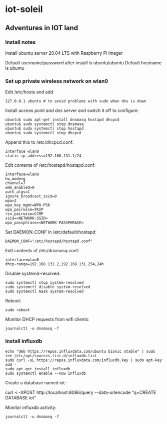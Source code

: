 # iot-soleil

## Adventures in IOT land

### Install notes

Install ubuntu server 20.04 LTS with Raspberry Pi Imager

Default username/password after install is ubuntu/ubuntu
Default hostname is ubuntu

### Set up private wireless network on wlan0

Edit /etc/hosts and add

`127.0.0.1 ubuntu # to avoid problems with sudo when dns is down`

Install access point and dns server and switch it off to configure:

```
ubuntu$ sudo apt-get install dnsmasq hostapd dhcpcd
ubuntu$ sudo systemctl stop dnsmasq
ubuntu$ sudo systemctl stop hostapd
ubuntu$ sudo systemctl stop dhcpcd
```

Append this to /etc/dhcpcd.conf:

```
interface wlan0
static ip_address=192.168.131.1/24
```

Edit contents of /etc/hostapd/hostapd.conf:

```
interface=wlan0
hw_mode=g
channel=7
wmm_enabled=0
auth_algs=1
ignore_broadcast_ssid=0
wpa=2
wpa_key_mgmt=WPA-PSK
wpa_pairwise=TKIP
rsn_pairwise=CCMP
ssid=<NETWORK-SSID>
wpa_passphrase=<NETWORK-PASSPHRASE>
```

Set DAEMON_CONF in /etc/default/hostapd:

`DAEMON_CONF="/etc/hostapd/hostapd.conf"`

Edit contents of /etc/dnsmasq.conf:

```
interface=wlan0
dhcp-range=192.168.131.2,192.168.131.254,24h
```

Disable systemd-resolved:

```
sudo systemctl stop system-resolved
sudo systemctl disable system-resolved
sudo systemctl mask system-resolved
```

Reboot:

`sudo reboot`

Monitor DHCP requests from wifi clients:

`journalctl -u dnsmasq -f`

### Install influxdb

```
echo "deb https://repos.influxdata.com/ubuntu bionic stable" | sudo tee /etc/apt/sources.list.d/influxdb.list
sudo curl -sL https://repos.influxdata.com/influxdb.key | sudo apt-key add -
sudo apt-get install influxdb
sudo systemctl enable --now influxdb
```

Create a database named iot:

curl -i -XPOST http://localhost:8086/query --data-urlencode "q=CREATE DATABASE iot"

Monitor influxdb activity:

`journalctl -u dnsmasq -f`
